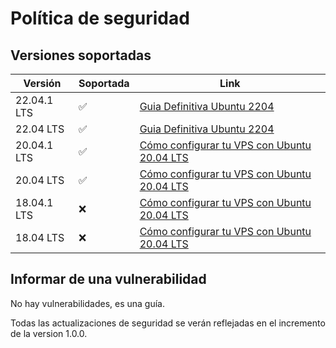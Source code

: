 # Política de seguridad

## Versiones soportadas

| Versión | Soportada | Link
| --- | --- | --- |
| 22.04.1 LTS | :white_check_mark:  | [Guia Definitiva Ubuntu 2204](https://github.com/miguelgargallo/Guia-Definitiva-Ubuntu-2204) |
| 22.04 LTS | :white_check_mark:  | [Guia Definitiva Ubuntu 2204](https://github.com/miguelgargallo/Guia-Definitiva-Ubuntu-2204) |
| 20.04.1 LTS | :white_check_mark:  | [Cómo configurar tu VPS con Ubuntu 20.04 LTS](https://github.com/miguelgargallo/Configurar-Ubuntu-20.04-LTS-Handshake-spanish-guia-Rithvik-Vibhu) |
| 20.04 LTS | :white_check_mark:  | [Cómo configurar tu VPS con Ubuntu 20.04 LTS](https://github.com/miguelgargallo/Configurar-Ubuntu-20.04-LTS-Handshake-spanish-guia-Rithvik-Vibhu) |
| 18.04.1 LTS | :x:  | [Cómo configurar tu VPS con Ubuntu 20.04 LTS](https://github.com/miguelgargallo/Configurar-Ubuntu-20.04-LTS-Handshake-spanish-guia-Rithvik-Vibhu) |
| 18.04 LTS | :x:  | [Cómo configurar tu VPS con Ubuntu 20.04 LTS](https://github.com/miguelgargallo/Configurar-Ubuntu-20.04-LTS-Handshake-spanish-guia-Rithvik-Vibhu) |

## Informar de una vulnerabilidad

No hay vulnerabilidades, es una guía.

Todas las actualizaciones de seguridad se verán reflejadas en el incremento de la version 1.0.0.
